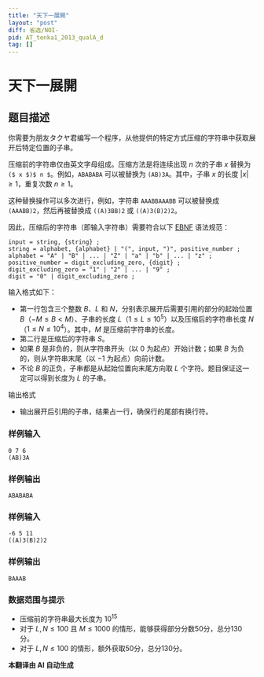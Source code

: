 ```yaml
---
title: "天下一展開"
layout: "post"
diff: 省选/NOI-
pid: AT_tenka1_2013_qualA_d
tag: []
---
```


# 天下一展開

## 题目描述

你需要为朋友タクヤ君编写一个程序，从他提供的特定方式压缩的字符串中获取展开后特定位置的子串。

压缩前的字符串仅由英文字母组成。压缩方法是将连续出现 $n$ 次的子串 $x$ 替换为 `($ x $)$ n $`。例如，`ABABABA` 可以被替换为 `(AB)3A`。其中，子串 $x$ 的长度 $|x| \geq 1$，重复次数 $n \geq 1$。

这种替换操作可以多次进行，例如，字符串 `AAABBAAABB` 可以被替换成 `(AAABB)2`，然后再被替换成 `((A)3BB)2` 或 `((A)3(B)2)2`。

因此，压缩后的字符串（即输入字符串）需要符合以下 [EBNF](http://ja.wikipedia.org/wiki/EBNF) 语法规范：

```
input = string, {string} ;
string = alphabet, {alphabet} | "(", input, ")", positive_number ;
alphabet = "A" | "B" | ... | "Z" | "a" | "b" | ... | "z" ;
positive_number = digit_excluding_zero, {digit} ;
digit_excluding_zero = "1" | "2" | ... | "9" ;
digit = "0" | digit_excluding_zero ;
```

输入格式如下：
- 第一行包含三个整数 $B$、$L$ 和 $N$，分别表示展开后需要引用的部分的起始位置 $B$（$-M \leq B < M$）、子串的长度 $L$（$1 \leq L \leq 10^5$）以及压缩后的字符串长度 $N$（$1 \leq N \leq 10^4$）。其中，$M$ 是压缩前字符串的长度。
- 第二行是压缩后的字符串 $S$。
- 如果 $B$ 是非负的，则从字符串开头（以 $0$ 为起点）开始计数；如果 $B$ 为负的，则从字符串末尾（以 $-1$ 为起点）向前计数。
- 不论 $B$ 的正负，子串都是从起始位置向末尾方向取 $L$ 个字符。题目保证这一定可以得到长度为 $L$ 的子串。

输出格式
- 输出展开后引用的子串，结果占一行，确保行的尾部有换行符。

### 样例输入 
```
0 7 6
(AB)3A
```

### 样例输出 
```
ABABABA
```

### 样例输入 
```
-6 5 11
((A)3(B)2)2
```

### 样例输出 
```
BAAAB
```

### 数据范围与提示
- 压缩前的字符串最大长度为 $10^{15}$
- 对于 $L, N \leq 100$ 且 $M \leq 1000$ 的情形，能够获得部分分数50分，总分130分。
- 对于 $L, N \leq 100$ 的情形，额外获取50分，总分130分。

 **本翻译由 AI 自动生成**

